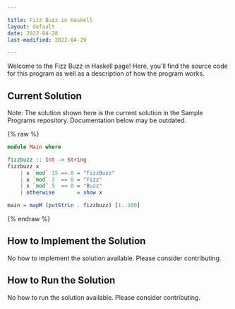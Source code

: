 ```yaml
---

title: Fizz Buzz in Haskell
layout: default
date: 2022-04-28
last-modified: 2022-04-29

---
```


Welcome to the Fizz Buzz in Haskell page! Here, you'll find the source code for this program as well as a description of how the program works.

## Current Solution

Note: The solution shown here is the current solution in the Sample Programs repository. Documentation below may be outdated.

{% raw %}

```Haskell
module Main where

fizzbuzz :: Int -> String
fizzbuzz x
    | x `mod` 15 == 0 = "FizzBuzz"
    | x `mod` 3  == 0 = "Fizz"
    | x `mod` 5  == 0 = "Buzz"
    | otherwise       = show x

main = mapM (putStrLn . fizzbuzz) [1..100]

```

{% endraw %}

## How to Implement the Solution

No how to implement the solution available. Please consider contributing.

## How to Run the Solution

No how to run the solution available. Please consider contributing.